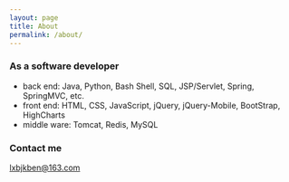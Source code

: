 ```yaml
---
layout: page
title: About
permalink: /about/
---
```


### As a software developer
- back end: Java, Python, Bash Shell, SQL, JSP/Servlet, Spring, SpringMVC, etc.
- front end: HTML, CSS, JavaScript, jQuery, jQuery-Mobile, BootStrap, HighCharts
- middle ware: Tomcat, Redis, MySQL

### Contact me

[lxbjkben@163.com](mailto:lxbjkben@163.com)
